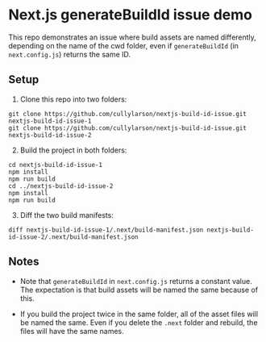 # Next.js generateBuildId issue demo

This repo demonstrates an issue where build assets are named differently, depending on the name of the cwd folder, even if `generateBuildId` (in `next.config.js`) returns the same ID.

## Setup

1. Clone this repo into two folders:

```
git clone https://github.com/cullylarson/nextjs-build-id-issue.git nextjs-build-id-issue-1
git clone https://github.com/cullylarson/nextjs-build-id-issue.git nextjs-build-id-issue-2
```

2. Build the project in both folders:

```
cd nextjs-build-id-issue-1
npm install
npm run build
cd ../nextjs-build-id-issue-2
npm install
npm run build
```

3. Diff the two build manifests:

```
diff nextjs-build-id-issue-1/.next/build-manifest.json nextjs-build-id-issue-2/.next/build-manifest.json
```

## Notes

- Note that `generateBuildId` in `next.config.js` returns a constant value. The expectation is that build assets will be named the same because of this.

- If you build the project twice in the same folder, all of the asset files will be named the same. Even if you delete the `.next` folder and rebuild, the files will have the same names.
